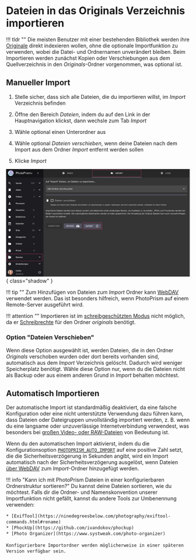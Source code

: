 # Dateien in das Originals Verzeichnis importieren #

!!! tldr ""
    Die meisten Benutzer mit einer bestehenden Bibliothek werden ihre [Originale](./indexing.md) direkt indexieren wollen, ohne die optionale Importfunktion zu verwenden, wobei die Datei- und Ordnernamen unverändert bleiben. 
    Beim Importieren werden zunächst Kopien oder Verschiebungen aus dem Quellverzeichnis in den *Originals*-Ordner vorgenommen, was optional ist.

## Manueller Import

1. Stelle sicher, dass sich alle Dateien, die du importieren willst, im *Import* Verzeichnis befinden

2. Öffne den Bereich *Dateien*, indem du auf den Link in der Hauptnavigation klickst, dann wechsle zum Tab *Import*

3. Wähle optional einen Unterordner aus

4. Wähle optional *Dateien verschieben*, wenn deine Dateien nach dem Import aus dem Ordner *Import* entfernt werden sollen

5. Klicke *Import*

![Screenshot](img/import-german.jpg){ class="shadow" }

!!! tip ""
    Zum Hinzufügen von Dateien zum *Import* Ordner kann [WebDAV](webdav.md) verwendet werden.
    Das ist besonders hilfreich, wenn PhotoPrism auf einem Remote-Server ausgeführt wird.

!!! attention ""
    Importieren ist im [schreibgeschützten Modus](../settings/library.md) nicht möglich, da er [Schreibrechte](https://docs.photoprism.app/getting-started/troubleshooting/docker/#file-permissions) für den Ordner *originals* benötigt.    

### Option "Dateien Verschieben" ###

Wenn diese Option ausgewählt ist, werden Dateien, die in den Ordner *Originals* verschoben wurden oder dort bereits vorhanden sind,
automatisch aus dem *Import* Verzeichnis gelöscht.
Dadurch wird weniger Speicherplatz benötigt.
Wähle diese Option nur, wenn du die Dateien nicht als Backup oder aus einem anderen Grund in *Import* behalten möchtest.

## Automatisch Importieren ##
Der automatische Import ist standardmäßig deaktiviert, da eine falsche Konfiguration oder eine nicht unterstützte Verwendung dazu führen kann, dass Dateien oder Dateigruppen unvollständig importiert werden, z. B. wenn du eine langsame oder unzuverlässige Internetverbindung verwendest, was besonders bei [großen Video- oder RAW-Dateien](https://github.com/photoprism/photoprism/issues/4310) von Bedeutung ist.

Wenn du den automatischen Import aktivierst, indem du die Konfigurationsoption [`PHOTOPRISM_AUTO_IMPORT`](https://docs.photoprism.app/getting-started/config-options#indexing) auf eine positive Zahl setzt, die die Sicherheitsverzögerung in Sekunden angibt, wird ein Import automatisch nach der Sicherheitsverzögerung ausgelöst, wenn Dateien [über WebDAV](../sync/webdav.md) zum *Import*-Ordner hinzugefügt werden.

!!! info "Kann ich mit PhotoPrism Dateien in einer konfigurierbaren Ordnerstruktur sortieren?"
    Du kannst deine Dateien sortieren, wie du möchtest. Falls dir die Ordner- und Namenskonvention unserer Importfunktion nicht gefällt,
    kannst du andere Tools zur Umbenennung verwenden:

    * [ExifTool](https://ninedegreesbelow.com/photography/exiftool-commands.html#rename)
    * [PhockUp](https://github.com/ivandokov/phockup)
    * [Photo Organizer](https://www.systweak.com/photo-organizer)

    Konfigurierbare Importordner werden möglicherweise in einer späteren Version verfügbar sein.